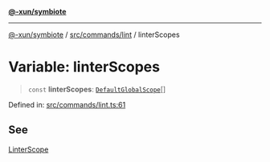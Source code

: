 [**@-xun/symbiote**](../../../../README.md)

***

[@-xun/symbiote](../../../../README.md) / [src/commands/lint](../README.md) / linterScopes

# Variable: linterScopes

> `const` **linterScopes**: [`DefaultGlobalScope`](../../../configure/enumerations/DefaultGlobalScope.md)[]

Defined in: [src/commands/lint.ts:61](https://github.com/Xunnamius/symbiote/blob/49eb9bd7563e40ea52da5a2140cfd27942428d9e/src/commands/lint.ts#L61)

## See

[LinterScope](../../../configure/enumerations/DefaultGlobalScope.md)
